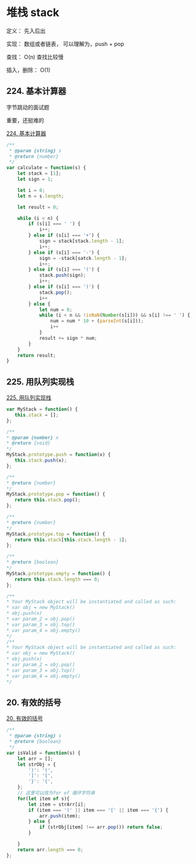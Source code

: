 # 堆栈 stack

定义： 先入后出

实现： 数组或者链表， 可以理解为，push + pop 

查找： O(n) 查找比较慢

插入，删除： O(1) 

## 224. 基本计算器

字节跳动的面试题

重要，还挺难的

[224. 基本计算器](https://leetcode-cn.com/problems/basic-calculator/)


```js
/**
 * @param {string} s
 * @return {number}
 */
var calculate = function(s) {
    let stack = [1];
    let sign = 1;

    let i = 0;
    let n = s.length;

    let result = 0;

    while (i < n) {
        if (s[i] === ' ') {
            i++;
        } else if (s[i] === '+') {
            sign = stack[stack.length - 1];
            i++;
        } else if (s[i] === '-') {
            sign = -stack[satck.length - 1];
            i++;
        } else if (s[i] === '(') {
            stack.push(sign);
            i++;
        } else if (s[i] === ')') {
            stack.pop();
            i++
        } else {
            let num = 0;
            while (i < n && !isNaN(Number(s[i])) && s[i] !== ' ') {
                num = num * 10 + (parseInt(s[i]));
                i++
            }
            result += sign * num;
        }
    }
    return result;
}
```

## 225. 用队列实现栈
 
 [225. 用队列实现栈](https://leetcode-cn.com/problems/implement-stack-using-queues/)

 ```js
 var MyStack = function() {
    this.stack = [];
};

/** 
 * @param {number} x
 * @return {void}
 */
MyStack.prototype.push = function(x) {
    this.stack.push(x);
};

/**
 * @return {number}
 */
MyStack.prototype.pop = function() {
    return this.stack.pop();
};

/**
 * @return {number}
 */
MyStack.prototype.top = function() {
    return this.stack[this.stack.length - 1];
};

/**
 * @return {boolean}
 */
MyStack.prototype.empty = function() {
    return this.stack.length === 0;
};

/**
 * Your MyStack object will be instantiated and called as such:
 * var obj = new MyStack()
 * obj.push(x)
 * var param_2 = obj.pop()
 * var param_3 = obj.top()
 * var param_4 = obj.empty()
 */
/**
 * Your MyStack object will be instantiated and called as such:
 * var obj = new MyStack()
 * obj.push(x)
 * var param_2 = obj.pop()
 * var param_3 = obj.top()
 * var param_4 = obj.empty()
 */
 ```



## 20. 有效的括号

[20. 有效的括号](https://leetcode-cn.com/problems/valid-parentheses/)

```js
/**
 * @param {string} s
 * @return {boolean}
 */
var isValid = function(s) {
    let arr = [];
    let strObj = {
        ')': '(',
        ']': '[',
        '}': '{',
    };
    // 这里可以改为for of 循环字符串
    for(let item of s){
        let item = strArr[i];
        if (item === '(' || item === '[' || item === '{') {
            arr.push(item);
        } else {
            if (strObj[item] !== arr.pop()) return false;
        }

    }
    return arr.length === 0;
};
```